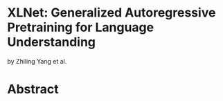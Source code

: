 # XLNet: Generalized Autoregressive Pretraining for Language Understanding
by Zhiling Yang et al.


# Abstract




